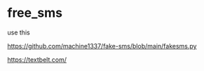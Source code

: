 # free_sms

use this

https://github.com/machine1337/fake-sms/blob/main/fakesms.py

https://textbelt.com/

